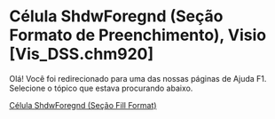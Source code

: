 
# Célula ShdwForegnd (Seção Formato de Preenchimento), Visio [Vis_DSS.chm920]

Olá! Você foi redirecionado para uma das nossas páginas de Ajuda F1. Selecione o tópico que estava procurando abaixo.

[Célula ShdwForegnd (Seção Fill Format)](http://msdn.microsoft.com/library/ea153390-631d-79fd-c1ba-4c281239a24e%28Office.15%29.aspx)

